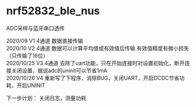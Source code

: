 # nrf52832_ble_nus
ADC采样与蓝牙串口透传
  
2020/09    V1 4通道 数据直接传输  
2020/10    V2 4通道 数据可以计算平均值或有效值后传输 有效值精度有微小损失（只传输了16位）  
2020/10/25 V3 4通道 去除了uart功能，只在开始连接时对设置初始化，断开连接关闭设置，据说adc的uninit可以节省1mA  
2020/10/26 V4 重新写了下程序，消除BUG，关闭UART，开启DCDC节省功耗，开启UNINIT

下一步计划： 关闭日志，测量功耗
